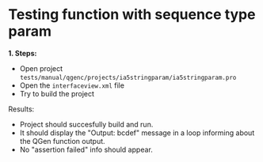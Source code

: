 # Testing function with sequence type param

**1. Steps:**

* Open project `tests/manual/qgenc/projects/ia5stringparam/ia5stringparam.pro`
* Open the `interfaceview.xml` file
* Try to build the project

Results:

* Project should succesfully build and run.
* It should display the "Output: bcdef" message in a loop informing about the QGen function output.
* No "assertion failed" info should appear.
